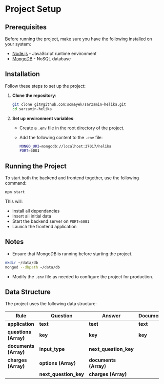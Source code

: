 # Project Setup

## Prerequisites

Before running the project, make sure you have the following installed on your system:

- [Node.js](https://nodejs.org/) - JavaScript runtime environment
- [MongoDB](https://www.mongodb.com/) - NoSQL database

## Installation

Follow these steps to set up the project:

1. **Clone the repository**:

   ```sh
   git clone git@github.com:somayek/sarzamin-helika.git
   cd sarzamin-helika
   ```

2. **Set up environment variables**:

   - Create a `.env` file in the root directory of the project.
   - Add the following content to the `.env` file:

     ```sh
     MONGO_URI=mongodb://localhost:27017/helika
     PORT=5001
     ```

## Running the Project

To start both the backend and frontend together, use the following command:

```sh
npm start
```

This will:

- Install all dependancies
- Insert all initial data
- Start the backend server on `PORT=5001`
- Launch the frontend application

## Notes

- Ensure that MongoDB is running before starting the project.

```sh
mkdir ~/data/db
mongod --dbpath ~/data/db
```

- Modify the `.env` file as needed to configure the project for production.

## Data Structure

The project uses the following data structure:

| Rule                  | Question              | Answer                | Document |
| --------------------- | --------------------- | --------------------- | -------- |
| **application**       | **text**              | **text**              | **text** |
| **questions (Array)** | **key**               | **key**               | **key**  |
| **documents (Array)** | **input_type**        | **next_question_key** |          |
| **charges (Array)**   | **options (Array)**   | **documents (Array)** |          |
|                       | **next_question_key** | **charges (Array)**   |          |
